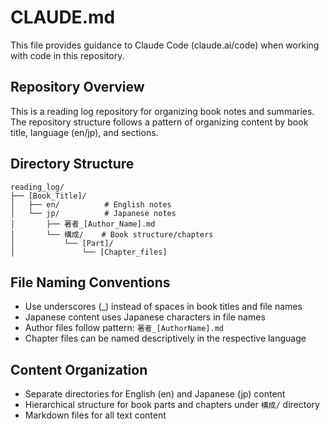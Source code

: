 # CLAUDE.md

This file provides guidance to Claude Code (claude.ai/code) when working with code in this repository.

## Repository Overview
This is a reading log repository for organizing book notes and summaries. The repository structure follows a pattern of organizing content by book title, language (en/jp), and sections.

## Directory Structure
```
reading_log/
├── [Book_Title]/
│   ├── en/          # English notes
│   └── jp/          # Japanese notes
│       ├── 著者_[Author_Name].md
│       └── 構成/    # Book structure/chapters
│           └── [Part]/
│               └── [Chapter_files]
```

## File Naming Conventions
- Use underscores (_) instead of spaces in book titles and file names
- Japanese content uses Japanese characters in file names
- Author files follow pattern: `著者_[AuthorName].md`
- Chapter files can be named descriptively in the respective language

## Content Organization
- Separate directories for English (en) and Japanese (jp) content
- Hierarchical structure for book parts and chapters under `構成/` directory
- Markdown files for all text content